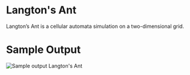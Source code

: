 Langton's Ant
========================================================

Langton’s Ant is a cellular automata simulation on a two-dimensional grid.

Sample Output
========================================================

![Sample output Langton's Ant](https://github.com/nihathalici/The-Big-Book-of-Small-Python-Projects/blob/main/C39-Project-39-Langtons-Ant/langtonsant_sample_output.PNG)

